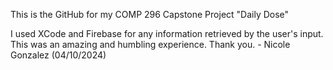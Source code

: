 This is the GitHub for my COMP 296 Capstone Project "Daily Dose"

I used XCode and Firebase for any information retrieved by the user's input. This was an amazing and humbling experience. Thank you. - Nicole Gonzalez (04/10/2024)
